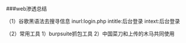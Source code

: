 ###web渗透总结

（1）谷歌黑语法去搜寻信息
inurl:login.php  intitle:后台登录 intext:后台登录

（2）常用工具
1）burpsuite抓包工具
2）中国菜刀和上传的木马共同使用
